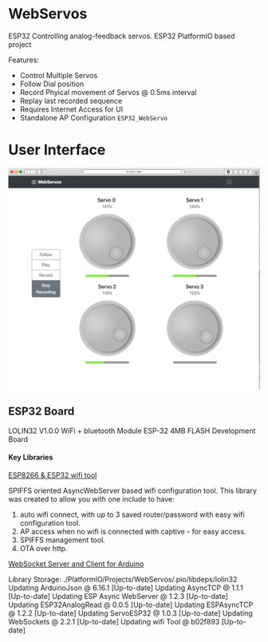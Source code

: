 # WebServos
ESP32 Controlling analog-feedback servos.
ESP32 PlatformIO based project

Features:
* Control Multiple Servos
* Follow Dial position
* Record Phyical movement of Servos @ 0.5ms interval
* Replay last recorded sequence
* Requires Internet Access for UI
* Standalone AP Configuration `ESP32_WebServo` 

# User Interface
![ScreenShot](./UI.png)

## ESP32 Board
LOLIN32 V1.0.0 WiFi + bluetooth Module ESP-32 4MB FLASH Development Board

#### Key Libraries

[ESP8266 & ESP32 wifi tool](https://github.com/oferzv/wifiTool)

SPIFFS oriented AsyncWebServer based wifi configuration tool.  This library was created to allow you with one include to have:

1. auto wifi connect, with up to 3 saved router/password with easy wifi configuration tool.
2. AP access when no wifi is connected with captive - for easy access.
3. SPIFFS management tool.
4. OTA over http.

[WebSocket Server and Client for Arduino](https://github.com/Links2004/arduinoWebSockets)

Library Storage: ./PlatformIO/Projects/WebServos/.pio/libdeps/lolin32
    Updating ArduinoJson                     @ 6.16.1         [Up-to-date]
    Updating AsyncTCP                        @ 1.1.1          [Up-to-date]
    Updating ESP Async WebServer             @ 1.2.3          [Up-to-date]
    Updating ESP32AnalogRead                 @ 0.0.5          [Up-to-date]
    Updating ESPAsyncTCP                     @ 1.2.2          [Up-to-date]
    Updating ServoESP32                      @ 1.0.3          [Up-to-date]
    Updating WebSockets                      @ 2.2.1          [Up-to-date]
    Updating wifi Tool                       @ b02f893        [Up-to-date]

